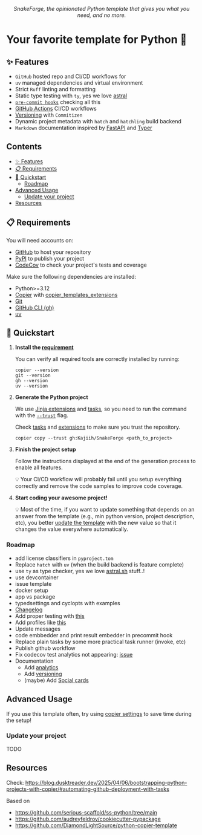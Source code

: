<p align="center">
    <em>SnakeForge, the opinionated Python template that gives you what you need, and no more.</em>
</p>

# Your favorite template for Python 🐍

## ✨ Features

- `GitHub` hosted repo and CI/CD workflows for
- `uv` managed dependencies and virtual environment
- Strict `Ruff` linting and formatting
- Static type testing with `ty`, yes we love [astral](https://astral.sh/)
- [`pre-commit hooks`](/docs/pre-commit-hooks.md) checking all this
- [GitHub Actions](/docs/github-actions.md) CI/CD workflows
- [Versioning](/docs/versioning.md) with `Commitizen`
- Dynamic project metadata with `hatch` and `hatchling` build backend
- `Markdown` documentation inspired by [FastAPI](https://fastapi.tiangolo.com/) and [Typer](https://typer.tiangolo.com/)

## Contents <!-- omit from toc -->

- [✨ Features](#-features)
- [📋 Requirements](#-requirements)
- [🚀 Quickstart](#-quickstart)
  - [Roadmap](#roadmap)
- [Advanced Usage](#advanced-usage)
  - [Update your project](#update-your-project)
- [Resources](#resources)

## 📋 Requirements

You will need accounts on:

- [GitHub](https://github.com/) to host your repository
- [PyPI](https://pypi.org/) to publish your project
- [CodeCov](https://about.codecov.io/sign-up/) to check your project's tests and coverage

Make sure the following dependencies are installed:

- Python>=3.12
- [Copier](https://copier.readthedocs.io/en/stable/) with [copier_templates_extensions](https://github.com/copier-org/copier-templates-extensions)
- [Git](https://git-scm.com/downloads)
- [GitHub CLI (gh)](https://cli.github.com/)
- [uv](https://docs.astral.sh/uv/getting-started/installation/)

## 🚀 Quickstart

1. **Install the [requirement](#-requirements)**

    You can verify all required tools are correctly installed by running:

    ```shell
    copier --version
    git --version
    gh --version
    uv --version
    ```

2. **Generate the Python project**

    We use [Jinja extensions](https://copier.readthedocs.io/en/stable/configuring/#jinja_extensions) and [tasks](https://copier.readthedocs.io/en/stable/configuring/#tasks), so you need to run the command with the [`--trust`](https://copier.readthedocs.io/en/stable/configuring/#unsafe) flag.

    Check [tasks](/copier/tasks.yaml) and [extensions](/extensions.py) to make sure you trust the repository.

    ```shell
    copier copy --trust gh:Kajiih/SnakeForge <path_to_project>
    ```

3. **Finish the project setup**

    Follow the instructions displayed at the end of the generation process to enable all features.

    💡 Your CI/CD workflow will probably fail until you setup everything correctly and remove the code samples to improve code coverage.

4. **Start coding your awesome project!**

    💡 Most of the time, if you want to update something that depends on an answer from the template (e.g., min python version, project description, etc), you better [update the template](#update-your-project) with the new value so that it changes the value everywhere automatically.

### Roadmap

- add license classifiers in `pyproject.tom`
- Replace `hatch` with `uv` (when the build backend is feature complete)
- use `ty` as type checker, yes we love [astral.sh](https://astral.sh/) stuff..!
- use devcontainer
- issue template
- docker setup
- app vs package
- typedsettings and cyclopts with examples
- [Changelog](https://keepachangelog.com/en/1.1.0/)
- Add proper testing with [this](https://github.com/KyleKing/copier-template-tester/tree/main/docs)
- Add profiles like [this](https://github.com/NLeSC/python-**template**)
- Update messages
- code embbedder and print result embedder in precommit hook
- Replace plain tasks by some more practical task runner (invoke, etc)
- Publish github workflow
- Fix codecov test analytics not appearing: [issue](https://github.com/codecov/test-results-action/issues/126)
- Documentation
  - Add [analytics](https://squidfunk.github.io/mkdocs-material/setup/setting-up-site-analytics/)
  - Add [versioning](https://squidfunk.github.io/mkdocs-material/setup/setting-up-versioning/)
  - (maybe) Add [Social cards](https://squidfunk.github.io/mkdocs-material/setup/setting-up-social-cards/)

## Advanced Usage

If you use this template often, try using [copier settings](https://copier.readthedocs.io/en/stable/settings/) to save time during the setup!

### Update your project

TODO

## Resources

Check: <https://blog.dusktreader.dev/2025/04/06/bootstrapping-python-projects-with-copier/#automating-github-deployment-with-tasks>

Based on

- <https://github.com/serious-scaffold/ss-python/tree/main>
- <https://github.com/audreyfeldroy/cookiecutter-pypackage>
- <https://github.com/DiamondLightSource/python-copier-template>
